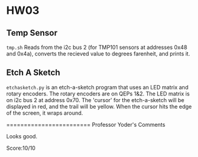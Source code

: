 # HW03

## Temp Sensor
`tmp.sh` Reads from the i2c bus 2 (for TMP101 sensors at addresses 0x48 and 0x4a), converts the recieved value to degrees farenheit, and prints it.

## Etch A Sketch
`etchasketch.py` is an etch-a-sketch program that uses an LED matrix and rotary encoders.
The rotary encoders are on QEPs 1&2. The LED matrix is on i2c bus 2 at address 0x70.
The 'cursor' for the etch-a-sketch will be displayed in red, and the trail will be yellow.
When the cursor hits the edge of the screen, it wraps around.

========================
Professor Yoder's Comments

Looks good.

Score:10/10